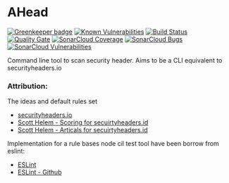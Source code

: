 # AHead

[![Greenkeeper badge](https://badges.greenkeeper.io/mrosenquist/ahead.svg)](https://greenkeeper.io/)
[![Known Vulnerabilities](https://snyk.io/test/github/mrosenquist/ahead/badge.svg?targetFile=package.json)](https://snyk.io/test/github/mrosenquist/ahead?targetFile=package.json)
[![Build Status](https://travis-ci.org/mrosenquist/ahead.svg?branch=master)](https://travis-ci.org/mrosenquist/ahead)
[![Quality Gate](https://sonarcloud.io/api/badges/gate?key=ahead)](https://sonarcloud.io/dashboard/index/com.github.noraui:noraui)
[![SonarCloud Coverage](https://sonarcloud.io/api/badges/measure?key=ahead&metric=coverage)](https://sonarcloud.io/component_measures/metric/coverage/list?id=ahead)
[![SonarCloud Bugs](https://sonarcloud.io/api/badges/measure?key=ahead&metric=bugs)](https://sonarcloud.io/component_measures/metric/reliability_rating/list?id=ahead)
[![SonarCloud Vulnerabilities](https://sonarcloud.io/api/badges/measure?key=ahead&metric=vulnerabilities)](https://sonarcloud.io/component_measures/metric/security_rating/list?id=ahead)


Command line tool to scan security header. Aims to be a CLI equivalent to securityheaders.io


### Attribution:
The ideas and default rules set
 * [securityheaders.io](https://securityheaders.io/)
 * [Scott Helem - Scoring for secuirtyheaders.id](https://scotthelme.co.uk/scoring-transparency-on-securityheaders-io/)
 * [Scott Helem - Articals for secuirtyheaders.id](https://scotthelme.co.uk/tag/securityheaders-io/)
 
Implementation for a rule bases node cil test tool have been borrow from eslint:
 * [ESLint](https://eslint.org/)
 * [ESLint - Github](https://github.com/eslint/eslint)